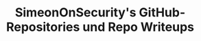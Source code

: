 ---
title: "SimeonOnSecurity's GitHub-Repositories und Repo Writeups"
description: "Erkunden Sie unsere Open-Source-Projekte, Sicherheitstools und detaillierte Erklärungen. Erweitern Sie Ihr Wissen und Ihre Fähigkeiten in den Bereichen Cybersicherheit und Automatisierung mit unseren GitHub-Repo Writeups."
tags: ["GitHub-Repositories", "Repo Writeups", "Open-Source-Projekte", "Sicherheitstools", "Erkenntnisse zur Cybersicherheit", "Erkenntnisse zur Automatisierung", "Programmiertutorials", "GitHub-Beiträge", "Sicherheitsforschung", "Codeanalyse", "Projektdokumentation", "Fehlerbehebungen", "Funktionsverbesserungen", "Gemeinschaftliche Zusammenarbeit", "Entwicklerressourcen", "Code-Reviews", "Versionskontrolle", "Kontinuierliche Integration", "Fehlerverfolgung", "Repository-Verwaltung"]
---